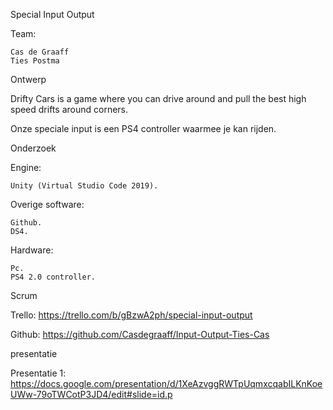 Special Input Output

Team:

    Cas de Graaff
    Ties Postma

Ontwerp

Drifty Cars is a game where you can drive around and pull the best high speed drifts around corners.

Onze speciale input is een PS4 controller waarmee je kan rijden.

Onderzoek

Engine:

    Unity (Virtual Studio Code 2019).

Overige software:

    Github.
    DS4.

Hardware:

    Pc.
    PS4 2.0 controller.

Scrum

Trello: https://trello.com/b/gBzwA2ph/special-input-output

Github: https://github.com/Casdegraaff/Input-Output-Ties-Cas

presentatie

Presentatie 1: https://docs.google.com/presentation/d/1XeAzvggRWTpUqmxcqabILKnKoeUWw-79oTWCotP3JD4/edit#slide=id.p

